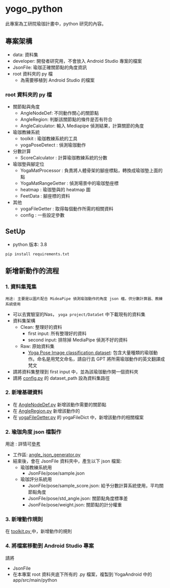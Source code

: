 # yogo_python

此專案為工研院瑜珈計畫中，python 研究的內容。


## 專案架構
- data: 資料集
- developer: 開發者研究用，不會放入 Android Studio 專案的檔案
- JsonFile: 瑜珈正確關節點的角度資訊
- root 資料夾的 py 檔
  - 為需要移植到 Android Studio 的檔案

### root 資料夾的 py 檔
- 關節點與角度
  - AngleNodeDef: 不同動作關心的關節點
  - AngleRegion: 判斷該關節點的條件是否有符合
  - AngleCalculator: 輸入 Mediapipe 偵測結果，計算關節的角度
- 瑜珈教練系統
  - toolkit : 瑜珈教練系統的工具
  - yogaPoseDetect : 偵測瑜珈動作
- 分數計算
  - ScoreCalculator : 計算瑜珈教練系統的分數
- 瑜珈墊與腳定位
  - YogaMatProcessor : 負責將人體骨架的腳座標點，轉換成瑜珈墊上面的點
  - YogaMatRangeGetter : 偵測場景中的瑜珈墊座標
  - heatmap : 瑜珈墊與的 heatmap 圖
  - FeetData : 腳座標的資料
- 其他
  - yogaFileGetter : 取得每個動作所需的相關資料
  - config : 一些設定參數



## SetUp


- python 版本: 3.8

```
pip install requirements.txt
```


## 新增新動作的流程

### 1. 資料集蒐集

`用途: 主要是以圖片配合 MideaPipe 偵測瑜珈動作的角度 json 檔，供分數計算器、教練系統使用`

- 可以去實驗室的Nas， `yoga project/DataSet` 中下載現有的資料集
- 資料集架構
  - Clean: 整理好的資料
    - first input: 所有整理好的資料
    - second input: 排除掉 MediaPipe 偵測不好的資料
  - Raw: 原始資料集
    - [Yoga Pose Image classification dataset](https://www.kaggle.com/datasets/shrutisaxena/yoga-pose-image-classification-dataset): 包含大量種類的瑜珈動作。命名是用梵文命名，請自行去 GPT 將所需瑜珈動作的英文翻譯成梵文
- 請將資料集整理到 first input 中，並為該瑜珈動作開一個資料夾
- 請將 [config.py](config.py) 的 dataset_path 設為資料集路徑


### 2. 新增基礎資料

- 在 [AngleNodeDef.py](AngleNodeDef.py) 新增該動作需要的關節點
- 在 [AngleRegion.py](AngleRegion.py) 新增該動作的
- 在 [yogaFileGetter.py](yogaFileGetter.py) 的 yogaFileDict 中，新增該動作的相關檔案


### 2. 瑜珈角度 json 檔製作

用途 : 詳情可[參考](JsonFile/README.md)
- 工作區: [angle_json_generator.py](developer/angle_jsonFile_creator.ipynb)
- 結束後，會在 JsonFile 資料夾中，產生以下 json 檔案:
  - 瑜珈教練系統用
    - JsonFile/pose/sample.json
  - 瑜珈評分系統用
    - JsonFile/pose/sample_score.json: 給予分數計算系統使用，平均關節點角度
    - JsonFile/pose/std_angle.json:  關節點角度標準差
    - JsonFile/pose/weight.json: 關節點的計分權重

### 3. 新增動作規則

在 [toolkit.py ](toolkit.py ) 中，新增動作的規則



### 4. 將檔案移動到 Android Studio 專案

請將 
- JsonFile
- 在本專案 root 資料夾底下所有的 .py 檔案，複製到 YogaAndroid 中的 app/src/main/python








